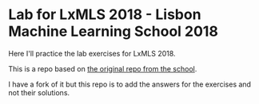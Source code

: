 # Lab for LxMLS 2018 - Lisbon Machine Learning School 2018

Here I'll practice the lab exercises for LxMLS 2018.

This is a repo based on [the original repo from the school](https://github.com/LxMLS/lxmls-toolkit).

I have a fork of it but this repo is to add the answers for the exercises and not their solutions.